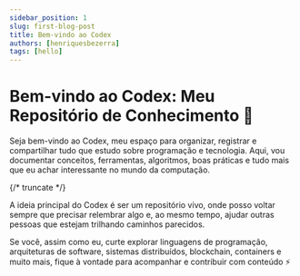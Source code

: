 ```yaml
---
sidebar_position: 1
slug: first-blog-post
title: Bem-vindo ao Codex
authors: [henriquesbezerra]
tags: [hello]
---
```


# Bem-vindo ao Codex: Meu Repositório de Conhecimento 🚀

Seja bem-vindo ao Codex, meu espaço para organizar, registrar e compartilhar tudo que estudo sobre programação e tecnologia. Aqui, vou documentar conceitos, ferramentas, algoritmos, boas práticas e tudo mais que eu achar interessante no mundo da computação.

{/* truncate */}

A ideia principal do Codex é ser um repositório vivo, onde posso voltar sempre que precisar relembrar algo e, ao mesmo tempo, ajudar outras pessoas que estejam trilhando caminhos parecidos.

Se você, assim como eu, curte explorar linguagens de programação, arquiteturas de software, sistemas distribuídos, blockchain, containers e muito mais, fique à vontade para acompanhar e contribuir com conteúdo ⚡